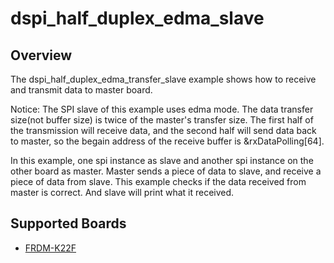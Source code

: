 # dspi_half_duplex_edma_slave

## Overview
The dspi_half_duplex_edma_transfer_slave example shows how to receive and transmit data to master board.

Notice: The SPI slave of this example uses edma mode. The data transfer size(not buffer size) is twice of
the master's transfer size. The first half of the transmission will receive data, and the second half will send
data back to master, so the begain address of the receive buffer is &rxDataPolling[64].

In this example, one spi instance as slave and another spi instance on the other board as master. Master sends a 
piece of data to slave, and receive a piece of data from slave. This example checks if the data received from 
master is correct. And slave will print what it received.

## Supported Boards
- [FRDM-K22F](../../../../../_boards/frdmk22f/driver_examples/dspi/half_duplex_transfer/edma/slave/example_board_readme.md)
